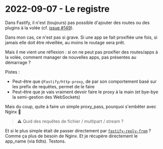 # 2022-09-07 - Le registre

Dans Fastify, il n'est (toujours) pas possible d'ajouter des routes ou des plugins à la volée (cf. [issue #149](https://github.com/fastify/help/issues/149)).

Dans mon cas, ce n'est pas si grave. 
Si une app se fait proxifiée une fois, si jamais elle doit être réveillée, au moins le routage sera prêt.

Mais il me vient une réflexion : si on ne peut pas proxifier des routes/apps à la volée, comment manager de nouvelles apps, pas présentes au démarrage ?

Pistes :
- Peut-être que `@fastify/http-proxy`, de par son comportement basé sur les prefix de requêtes, permet de le faire
- Peut-être que je vais vraiment devoir faire le proxy à la main (et bye-bye la semi-gestion des WebSockets)

Mais du coup, quite à faire un simple proxy_pass, pourquoi s'embêter avec Nginx 🤔

> ⚠️ Quid des requêtes de fichier / multipart / stream ?

Et si le plus simple était de passer directement par [`fastify-reply-from`](https://github.com/fastify/fastify-reply-from) ? 
Comme ça plus de besoin de Nginx.
Et je récupère directement le app_name (via tldts).
Testons.

